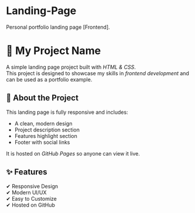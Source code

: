 # Landing-Page
Personal portfolio landing page [Frontend].
# 🚀 My Project Name

A simple landing page project built with *HTML & CSS*.  
This project is designed to showcase my skills in *frontend development* and can be used as a portfolio example.
## 📖 About the Project
This landing page is fully responsive and includes:
- A clean, modern design  
- Project description section  
- Features highlight section  
- Footer with social links  

It is hosted on *GitHub Pages* so anyone can view it live.
## ✨ Features
✔ Responsive Design  
✔ Modern UI/UX  
✔ Easy to Customize  
✔ Hosted on GitHub  
